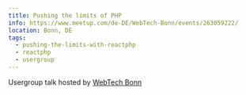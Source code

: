 ```yaml
---
title: Pushing the limits of PHP
info: https://www.meetup.com/de-DE/WebTech-Bonn/events/263059222/
location: Bonn, DE
tags:
  - pushing-the-limits-with-reactphp
  - reactphp
  - usergroup
---
```

Usergroup talk hosted by <a href="https://www.meetup.com/de-DE/WebTech-Bonn/">WebTech Bonn</a>
